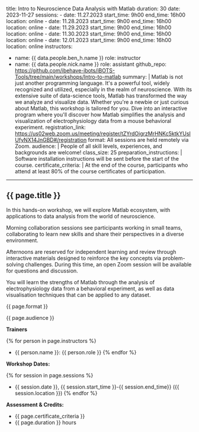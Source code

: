 title: Intro to Neuroscience Data Analysis with Matlab
duration: 30
date: 2023-11-27
sessions: 
    - date: 11.27.2023
      start_time: 9h00
      end_time: 16h00
      location: online
    - date: 11.28.2023
      start_time: 9h00
      end_time: 16h00
      location: online
    - date: 11.29.2023
      start_time: 9h00
      end_time: 16h00
      location: online
    - date: 11.30.2023
      start_time: 9h00
      end_time: 16h00
      location: online
    - date: 12.01.2023
      start_time: 9h00
      end_time: 16h00
      location: online
instructors:
  - name: {{ data.people.ben_h.name }}
    role: instructor
  - name: {{ data.people.nick.name }}
    role: assistant
github_repo: https://github.com/ibehave-ibots/iBOTS-Tools/tree/main/workshops/Intro-to-matlab
summary: |
    Matlab is not just another programming language. It's a powerful tool, widely
    recognized and utilized, especially in the realm of neuroscience. With its
    extensive suite of data-science tools, Matlab has transformed the way we
    analyze and visualize data. Whether you're a newbie or just curious about
    Matlab, this workshop is tailored for you. Dive into an interactive program
    where you'll discover how Matlab simplifies the analysis and visualization of
    electrophysiology data from a mouse behavioral experiment.
registration_link: https://us02web.zoom.us/meeting/register/tZYrdOigrzMrHNKc5ktkYUsIUfyNX14JnGBD#/registration
format: All sessions are held remotely via Zoom.
audience: |
    People of all skill levels, experiences, and backgrounds are welcome!
class_size: 25
preparation_instructions: |
    Software installation instructions will be sent before the start of the course.
certificate_criteria: | 
    At the end of the course, participants who attend at least 80% of the course certificates of participation.
--- 

## {{ page.title }}

In this hands-on workshop, we will explore Matlab ecosystem, with applications to data analysis from the world of neuroscience.

Morning collaboration sessions see participants working in small teams, collaborating to learn new skills and share their perspectives in a diverse environment.

Afternoons are reserved for independent learning and review through interactive materials designed to reinforce the key concepts via problem-solving challenges. During this time, an open Zoom session will be available for questions and discussion.

You will learn the strengths of Matlab through the analysis of electrophysiology data from a behavioral experiment, as well as data visualisation techniques that can be applied to any dataset.

{{ page.format }}

{{ page.audience }}

**Trainers**

{% for person in page.instructors %}
  - {{ person.name }}: {{ person.role }}
{% endfor %}

**Workshop Dates:**

{% for session in page.sessions %}
- {{ session.date }}, {{ session.start_time }}-{{ session.end_time}} ({{ session.location }})
{% endfor %}


**Assessment & Credits:**

- {{ page.certificate_criteria }}
- {{ page.duration }} hours